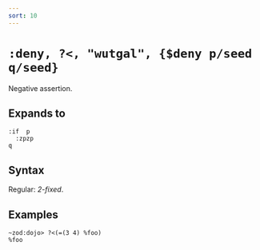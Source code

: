```yaml
---
sort: 10
---
```


# `:deny, ?<, "wutgal", {$deny p/seed q/seed}`

Negative assertion.

## Expands to

```
:if  p
  :zpzp
q
```

## Syntax

Regular: *2-fixed*.

## Examples

```
~zod:dojo> ?<(=(3 4) %foo)
%foo
```

